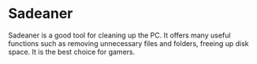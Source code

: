 # Sadeaner
Sadeaner is a good tool for cleaning up the PC. It offers many useful functions such as removing unnecessary files and folders, freeing up disk space. It is the best choice for gamers.
